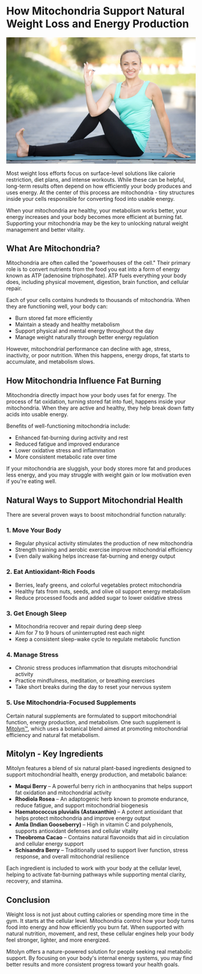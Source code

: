 # How Mitochondria Support Natural Weight Loss and Energy Production

![Gut-Skin Health](https://raw.githubusercontent.com/healthynutrix/mitolyn-mitochondria-health/main/mitolyn-mitochondria-health.webp)

Most weight loss efforts focus on surface-level solutions like calorie restriction, diet plans, and intense workouts. While these can be helpful, long-term results often depend on how efficiently your body produces and uses energy. At the center of this process are mitochondria - tiny structures inside your cells responsible for converting food into usable energy.

When your mitochondria are healthy, your metabolism works better, your energy increases and your body becomes more efficient at burning fat. Supporting your mitochondria may be the key to unlocking natural weight management and better vitality.

## What Are Mitochondria?

Mitochondria are often called the "powerhouses of the cell." Their primary role is to convert nutrients from the food you eat into a form of energy known as ATP (adenosine triphosphate). ATP fuels everything your body does, including physical movement, digestion, brain function, and cellular repair.

Each of your cells contains hundreds to thousands of mitochondria. When they are functioning well, your body can:

- Burn stored fat more efficiently
- Maintain a steady and healthy metabolism
- Support physical and mental energy throughout the day
- Manage weight naturally through better energy regulation

However, mitochondrial performance can decline with age, stress, inactivity, or poor nutrition. When this happens, energy drops, fat starts to accumulate, and metabolism slows.

## How Mitochondria Influence Fat Burning

Mitochondria directly impact how your body uses fat for energy. The process of fat oxidation, turning stored fat into fuel, happens inside your mitochondria. When they are active and healthy, they help break down fatty acids into usable energy.

Benefits of well-functioning mitochondria include:

- Enhanced fat-burning during activity and rest
- Reduced fatigue and improved endurance
- Lower oxidative stress and inflammation
- More consistent metabolic rate over time

If your mitochondria are sluggish, your body stores more fat and produces less energy, and you may struggle with weight gain or low motivation even if you're eating well.

## Natural Ways to Support Mitochondrial Health

There are several proven ways to boost mitochondrial function naturally:

### 1. Move Your Body

- Regular physical activity stimulates the production of new mitochondria
- Strength training and aerobic exercise improve mitochondrial efficiency
- Even daily walking helps increase fat-burning and energy output

### 2. Eat Antioxidant-Rich Foods

- Berries, leafy greens, and colorful vegetables protect mitochondria
- Healthy fats from nuts, seeds, and olive oil support energy metabolism
- Reduce processed foods and added sugar to lower oxidative stress

### 3. Get Enough Sleep

- Mitochondria recover and repair during deep sleep
- Aim for 7 to 9 hours of uninterrupted rest each night
- Keep a consistent sleep-wake cycle to regulate metabolic function

### 4. Manage Stress

- Chronic stress produces inflammation that disrupts mitochondrial activity
- Practice mindfulness, meditation, or breathing exercises
- Take short breaks during the day to reset your nervous system

### 5. Use Mitochondria-Focused Supplements

Certain natural supplements are formulated to support mitochondrial function, energy production, and metabolism. One such supplement is [Mitolyn™](https://mitolyninfo.com), which uses a botanical blend aimed at promoting mitochondrial efficiency and natural fat metabolism.

## Mitolyn - Key Ingredients

Mitolyn features a blend of six natural plant-based ingredients designed to support mitochondrial health, energy production, and metabolic balance:

- **Maqui Berry** – A powerful berry rich in anthocyanins that helps support fat oxidation and mitochondrial activity  
- **Rhodiola Rosea** – An adaptogenic herb known to promote endurance, reduce fatigue, and support mitochondrial biogenesis  
- **Haematococcus pluvialis (Astaxanthin)** – A potent antioxidant that helps protect mitochondria and improve energy output  
- **Amla (Indian Gooseberry)** – High in vitamin C and polyphenols, supports antioxidant defenses and cellular vitality  
- **Theobroma Cacao** – Contains natural flavonoids that aid in circulation and cellular energy support  
- **Schisandra Berry** – Traditionally used to support liver function, stress response, and overall mitochondrial resilience  

Each ingredient is included to work with your body at the cellular level, helping to activate fat-burning pathways while supporting mental clarity, recovery, and stamina.

## Conclusion

Weight loss is not just about cutting calories or spending more time in the gym. It starts at the cellular level. Mitochondria control how your body turns food into energy and how efficiently you burn fat. When supported with natural nutrition, movement, and rest, these cellular engines help your body feel stronger, lighter, and more energized.

Mitolyn offers a nature-powered solution for people seeking real metabolic support. By focusing on your body's internal energy systems, you may find better results and more consistent progress toward your health goals.
